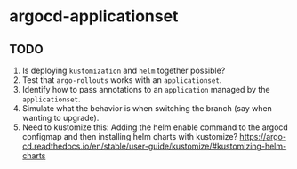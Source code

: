 # argocd-applicationset

## TODO

1. Is deploying `kustomization` and `helm` together possible?
1. Test that `argo-rollouts` works with an `applicationset`.
1. Identify how to pass annotations to an `application` managed by the `applicationset`.
1. Simulate what the behavior is when switching the branch (say when wanting to upgrade).
1. Need to kustomize this: Adding the helm enable command to the argocd configmap and then installing helm charts with
   kustomize? https://argo-cd.readthedocs.io/en/stable/user-guide/kustomize/#kustomizing-helm-charts
